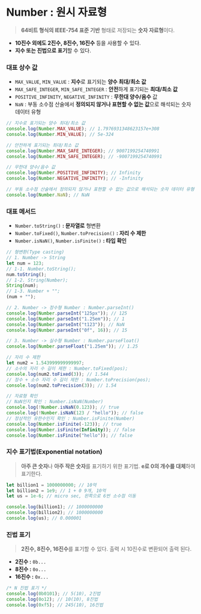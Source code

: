 # Number : 원시 자료형

> **64비트 형식의 IEEE-754 표준 기반** 형태로 저장되는 **숫자 자료형**이다.

- **10진수 외에도 2진수, 8진수, 16진수** 등을 사용할 수 있다.
- **지수 또는 진법으로 표기**할 수 있다.

### 대표 상수 값

- `MAX_VALUE`, `MIN_VALUE` : **지수**로 표기되는 **양수 최대/최소 값**
- `MAX_SAFE_INTEGER`, `MIN_SAFE_INTEGER` : **안전**하게 표기되는 **최대/최소 값**
- `POSITIVE_INFINITY`, `NEGATIVE_INFINITY` : **무한대 양수/음수** 값
- `NaN` : 부동 소수점 산술에서 **정의되지 않거나 표현할 수 없는 값**으로 해석되는 숫자 데이터 유형

```jsx
// 지수로 표기되는 양수 최대/최소 값
console.log(Number.MAX_VALUE); // 1.7976931348623157e+308
console.log(Number.MIN_VALUE); // 5e-324

// 안전하게 표기되는 최대/최소 값
console.log(Number.MAX_SAFE_INTEGER); // 9007199254740991
console.log(Number.MIN_SAFE_INTEGER); // -9007199254740991

// 무한대 양수/음수 값
console.log(Number.POSITIVE_INFINITY); // Infinity
console.log(Number.NEGATIVE_INFINITY); // -Infinity

// 부동 소수점 산술에서 정의되지 않거나 표현할 수 없는 값으로 해석되는 숫자 데이터 유형
console.log(Number.NaN); // NaN
```

### 대표 메서드

- `Number.toString()` **: 문자열로** 형변환
- `Number.toFixed()`, `Number.toPrecision()` **: 자리 수 제한**
- `Number.isNaN()`, `Number.isFinite()` **: 타입 확인**

```jsx
// 형변환(Type casting)
// 1. Number -> String
let num = 123;
// 1-1. Number.toString();
num.toString();
// 1-2. String(Number);
String(num);
// 1-3. Number + "";
(num + "");

// 2. Number -> 정수형 Number : Number.parseInt()
console.log(Number.parseInt("125px")); // 125
console.log(Number.parseInt("1.25em")); // 1
console.log(Number.parseInt("t123")); // NaN
console.log(Number.parseInt("0f", 16)); // 15

// 3. Number -> 실수형 Number : Number.parseFloat()
console.log(Number.parseFloat("1.25em")); // 1.25

// 자리 수 제한
let num2 = 1.543999999999997;
// 소수의 자리 수 길이 제한 : Number.toFixed(pos);
console.log(num2.toFixed(3)); // 1.544
// 정수 + 소수 자리 수 길이 제한 : Number.toPrecision(pos);
console.log(num2.toPrecision(3)); // 1.54

// 자료형 확인
// NaN인지 확인 : Number.isNaN(Number)
console.log(!Number.isNaN(0.123)); // true
console.log(!Number.isNaN(123 / "hello")); // false
// 정상적인 유한수인지 확인 : Number.isFinite(Number)
console.log(Number.isFinite(-123)); // true
console.log(Number.isFinite(Infinity)); // false
console.log(Number.isFinite("hello")); // false
```

### 지수 표기법(Exponential notation)

> **아주 큰 숫자**나 **아주 작은 숫자**를 표기하기 위한 표기법. **e로 0의 개수를 대체**하여 표기한다.

```jsx
let billion1 = 1000000000; // 10억
let billion2 = 1e9; // 1 + 0 9개, 10억
let us = 1e-6; // micro sec, 왼쪽으로 6번 소수점 이동

console.log(billion1); // 1000000000
console.log(billion2); // 1000000000
console.log(us); // 0.000001
```

### 진법 표기

> **2진수, 8진수, 16진수**를 표기할 수 있다. 출력 시 10진수로 변환되어 출력 된다.

- **2진수 :** `0b...`
- **8진수 :** `0o...`
- **16진수 :** `0x...`

```jsx
/* N 진법 표기 */
console.log(0b0101); // 5(10), 2진법
console.log(0o12); // 10(10), 8진법
console.log(0xf5); // 245(10), 16진법
```
<br>
